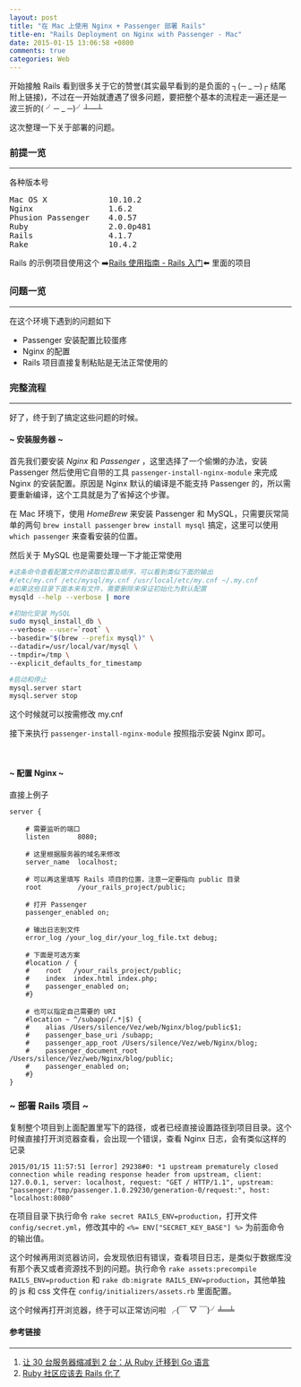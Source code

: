 ```yaml
---
layout: post
title: "在 Mac 上使用 Nginx + Passenger 部署 Rails"
title-en: "Rails Deployment on Nginx with Passenger - Mac"
date: 2015-01-15 13:06:58 +0800
comments: true
categories: Web
---
```


开始接触 Rails 看到很多关于它的赞誉(其实最早看到的是负面的 ┐(─ _ ─)┌ 结尾附上链接)，不过在一开始就遭遇了很多问题，要把整个基本的流程走一遍还是一波三折的( ╯─ _ ─)╯┴—┴

这次整理一下关于部署的问题。

<!-- more -->

### 前提一览

---

各种版本号

<pre>
Mac OS X             10.10.2
Nginx                1.6.2
Phusion Passenger    4.0.57
Ruby                 2.0.0p481
Rails                4.1.7
Rake                 10.4.2
</pre>

Rails 的示例项目使用这个 ➡️[Rails 使用指南 - Rails 入门](http://guides.ruby-china.org/getting_started.html)⬅️ 里面的项目

### 问题一览

---

在这个环境下遇到的问题如下

- Passenger 安装配置比较蛋疼
- Nginx 的配置
- Rails 项目直接复制粘贴是无法正常使用的

### 完整流程

---

好了，终于到了搞定这些问题的时候。

#### ~ 安装服务器 ~

首先我们要安装 _Nginx_ 和 _Passenger_ ，这里选择了一个偷懒的办法，安装 Passenger 然后使用它自带的工具 `passenger-install-nginx-module` 来完成 Nginx 的安装配置。原因是 Nginx 默认的编译是不能支持 Passenger 的，所以需要重新编译，这个工具就是为了省掉这个步骤。

在 Mac 环境下，使用 _HomeBrew_ 来安装 Passenger 和 MySQL，只需要灰常简单的两句 `brew install passenger` `brew install mysql` 搞定，这里可以使用 `which passenger` 来查看安装的位置。

然后关于 MySQL 也是需要处理一下才能正常使用

```bash
#这条命令查看配置文件的读取位置及顺序，可以看到类似下面的输出
#/etc/my.cnf /etc/mysql/my.cnf /usr/local/etc/my.cnf ~/.my.cnf
#如果这些目录下面本来有文件，需要删除来保证初始化为默认配置
mysqld --help --verbose | more

#初始化安装 MySQL
sudo mysql_install_db \
--verbose --user=`root` \
--basedir="$(brew --prefix mysql)" \
--datadir=/usr/local/var/mysql \
--tmpdir=/tmp \
--explicit_defaults_for_timestamp

#启动和停止
mysql.server start
mysql.server stop

```

这个时候就可以按需修改 my.cnf

接下来执行 `passenger-install-nginx-module` 按照指示安装 Nginx 即可。

<br />

#### ~ 配置 Nginx ~

直接上例子

```cf3
server {

    # 需要监听的端口
    listen       8080;

    # 这里根据服务器的域名来修改
    server_name  localhost;

    # 可以再这里填写 Rails 项目的位置，注意一定要指向 public 目录
    root         /your_rails_project/public;

    # 打开 Passenger
    passenger_enabled on;

    # 输出日志到文件
    error_log /your_log_dir/your_log_file.txt debug;

    # 下面是可选方案
    #location / {
    #    root   /your_rails_project/public;
    #    index  index.html index.php;
    #    passenger_enabled on;
    #}

    # 也可以指定自己需要的 URI
    #location ~ ^/subapp(/.*|$) {
    #    alias /Users/silence/Vez/web/Nginx/blog/public$1;
    #    passenger_base_uri /subapp;
    #    passenger_app_root /Users/silence/Vez/web/Nginx/blog;
    #    passenger_document_root /Users/silence/Vez/web/Nginx/blog/public;
    #    passenger_enabled on;
    #}
}
```

### ~ 部署 Rails 项目 ~

复制整个项目到上面配置里写下的路径，或者已经直接设置路径到项目目录。这个时候直接打开浏览器查看，会出现一个错误，查看 Nginx 日志，会有类似这样的记录

```
2015/01/15 11:57:51 [error] 29238#0: *1 upstream prematurely closed connection while reading response header from upstream, client: 127.0.0.1, server: localhost, request: "GET / HTTP/1.1", upstream: "passenger:/tmp/passenger.1.0.29230/generation-0/request:", host: "localhost:8080"
```

在项目目录下执行命令 `rake secret RAILS_ENV=production`，打开文件 `config/secret.yml`，修改其中的 `<%= ENV["SECRET_KEY_BASE"] %>` 为前面命令的输出值。

这个时候再用浏览器访问，会发现依旧有错误，查看项目日志，是类似于数据库没有那个表又或者资源找不到的问题。执行命令 `rake assets:precompile RAILS_ENV=production` 和 `rake db:migrate RAILS_ENV=production`，其他单独的 js 和 css 文件在 `config/initializers/assets.rb` 里面配置。

这个时候再打开浏览器，终于可以正常访问啦 ╭(￣ ▽ ￣)╯╧═╧

#### 参考链接

---

1. [让 30 台服务器缩减到 2 台：从 Ruby 迁移到 Go 语言](http://developer.51cto.com/art/201303/386391.htm)
2. [Ruby 社区应该去 Rails 化了](http://robbinfan.com/blog/40/ruby-off-rails)
